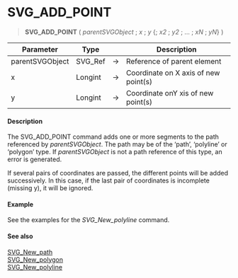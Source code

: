 # SVG_ADD_POINT

>**SVG_ADD_POINT** ( *parentSVGObject* ; *x* ; *y* {; *x2* ; *y2* ; ... ; *xN* ; *yN*} )

| Parameter | Type |  | Description |
| --- | --- | --- | --- |
| parentSVGObject | SVG_Ref | &#8594; | Reference of parent element |
| x | Longint | &#8594; | Coordinate on X axis of new point(s) |
| y | Longint | &#8594; | Coordinate onY xis of new point(s) |



#### Description 

The SVG\_ADD\_POINT command adds one or more segments to the path referenced by *parentSVGObject*. The path may be of the ‘path’, ‘polyline’ or ‘polygon’ type. If *parentSVGObject* is not a path reference of this type, an error is generated.

If several pairs of coordinates are passed, the different points will be added successively. In this case, if the last pair of coordinates is incomplete (missing y), it will be ignored.

#### Example 

See the examples for the *SVG\_New\_polyline* command.

#### See also 

[SVG\_New\_path](SVG_New_path.md)  
[SVG\_New\_polygon](SVG_New_polygon.md)  
[SVG\_New\_polyline](SVG_New_polyline.md)  